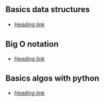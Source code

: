 
## Basics data structures
- ###### [Heading link](https://github.com/e1teck//python_basic_structures_and_algos/data_structures.md)

## Big O notation
- ###### [Heading link](https://github.com/e1teck//python_basic_structures_and_algos/bigo_notation.md)

## Basics algos with python
- ###### [Heading link](https://github.com/e1teck//python_basic_structures_and_algos/basic_algos.md)
